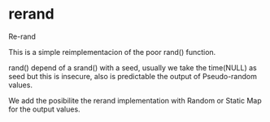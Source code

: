 # rerand
Re-rand

This is a simple reimplementacion of the poor rand() function.

rand() depend of a srand() with a seed, usually we take the time(NULL) as seed but this is insecure, also is predictable the output of Pseudo-random values.

We add the posibilite the rerand implementation with Random or Static Map for the output values.
